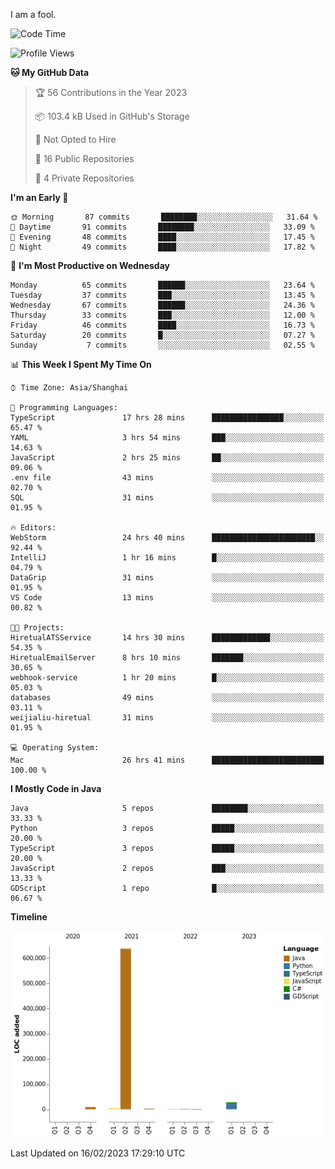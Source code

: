 I am a fool.

<!--START_SECTION:waka-->
![Code Time](http://img.shields.io/badge/Code%20Time-81%20hrs%2052%20mins-blue)

![Profile Views](http://img.shields.io/badge/Profile%20Views-10-blue)

**🐱 My GitHub Data** 

> 🏆 56 Contributions in the Year 2023
 > 
> 📦 103.4 kB Used in GitHub's Storage 
 > 
> 🚫 Not Opted to Hire
 > 
> 📜 16 Public Repositories 
 > 
> 🔑 4 Private Repositories  
 > 
**I'm an Early 🐤** 

```text
🌞 Morning       87 commits       ████████░░░░░░░░░░░░░░░░░   31.64 % 
🌆 Daytime       91 commits       ████████░░░░░░░░░░░░░░░░░   33.09 % 
🌃 Evening       48 commits       ████░░░░░░░░░░░░░░░░░░░░░   17.45 % 
🌙 Night         49 commits       ████░░░░░░░░░░░░░░░░░░░░░   17.82 % 

```
📅 **I'm Most Productive on Wednesday** 

```text
Monday          65 commits       ██████░░░░░░░░░░░░░░░░░░░   23.64 % 
Tuesday         37 commits       ███░░░░░░░░░░░░░░░░░░░░░░   13.45 % 
Wednesday       67 commits       ██████░░░░░░░░░░░░░░░░░░░   24.36 % 
Thursday        33 commits       ███░░░░░░░░░░░░░░░░░░░░░░   12.00 % 
Friday          46 commits       ████░░░░░░░░░░░░░░░░░░░░░   16.73 % 
Saturday        20 commits       █░░░░░░░░░░░░░░░░░░░░░░░░   07.27 % 
Sunday           7 commits       ░░░░░░░░░░░░░░░░░░░░░░░░░   02.55 % 

```


📊 **This Week I Spent My Time On** 

```text
⌚︎ Time Zone: Asia/Shanghai

💬 Programming Languages: 
TypeScript               17 hrs 28 mins      ████████████████░░░░░░░░░   65.47 % 
YAML                     3 hrs 54 mins       ███░░░░░░░░░░░░░░░░░░░░░░   14.63 % 
JavaScript               2 hrs 25 mins       ██░░░░░░░░░░░░░░░░░░░░░░░   09.06 % 
.env file                43 mins             ░░░░░░░░░░░░░░░░░░░░░░░░░   02.70 % 
SQL                      31 mins             ░░░░░░░░░░░░░░░░░░░░░░░░░   01.95 % 

🔥 Editors: 
WebStorm                 24 hrs 40 mins      ███████████████████████░░   92.44 % 
IntelliJ                 1 hr 16 mins        █░░░░░░░░░░░░░░░░░░░░░░░░   04.79 % 
DataGrip                 31 mins             ░░░░░░░░░░░░░░░░░░░░░░░░░   01.95 % 
VS Code                  13 mins             ░░░░░░░░░░░░░░░░░░░░░░░░░   00.82 % 

🐱‍💻 Projects: 
HiretualATSService       14 hrs 30 mins      █████████████░░░░░░░░░░░░   54.35 % 
HiretualEmailServer      8 hrs 10 mins       ███████░░░░░░░░░░░░░░░░░░   30.65 % 
webhook-service          1 hr 20 mins        █░░░░░░░░░░░░░░░░░░░░░░░░   05.03 % 
databases                49 mins             ░░░░░░░░░░░░░░░░░░░░░░░░░   03.11 % 
weijialiu-hiretual       31 mins             ░░░░░░░░░░░░░░░░░░░░░░░░░   01.95 % 

💻 Operating System: 
Mac                      26 hrs 41 mins      █████████████████████████   100.00 % 

```

**I Mostly Code in Java** 

```text
Java                     5 repos             ████████░░░░░░░░░░░░░░░░░   33.33 % 
Python                   3 repos             █████░░░░░░░░░░░░░░░░░░░░   20.00 % 
TypeScript               3 repos             █████░░░░░░░░░░░░░░░░░░░░   20.00 % 
JavaScript               2 repos             ███░░░░░░░░░░░░░░░░░░░░░░   13.33 % 
GDScript                 1 repo              █░░░░░░░░░░░░░░░░░░░░░░░░   06.67 % 

```


**Timeline**

![Chart not found](https://raw.githubusercontent.com/VeejaLiu/VeejaLiu/master/charts/bar_graph.png) 


 Last Updated on 16/02/2023 17:29:10 UTC
<!--END_SECTION:waka-->
